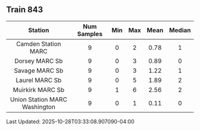 ## Train 843

| Station | Num Samples | Min | Max | Mean | Median |
| :-----: | :---------: | :-: | :-: | :--: | :----: |
| Camden Station MARC | 9 | 0 | 2 | 0.78 | 1 |
| Dorsey MARC Sb | 9 | 0 | 3 | 0.89 | 0 |
| Savage MARC Sb | 9 | 0 | 3 | 1.22 | 1 |
| Laurel MARC Sb | 9 | 0 | 5 | 1.89 | 2 |
| Muirkirk MARC Sb | 9 | 1 | 6 | 2.56 | 2 |
| Union Station MARC Washington | 9 | 0 | 1 | 0.11 | 0 |


Last Updated: 2025-10-28T03:33:08.907090-04:00